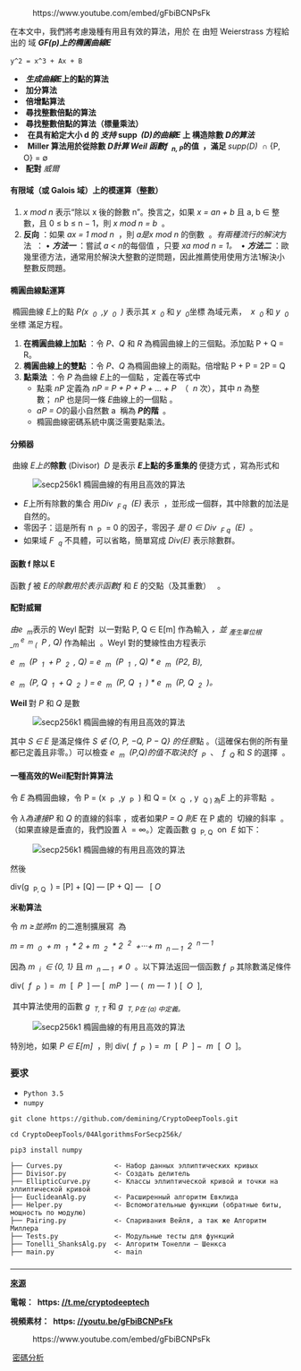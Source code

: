 <!-- wp:embed {"url":"https://www.youtube.com/embed/gFbiBCNPsFk","type":"rich","providerNameSlug":"вставить-обработчик","responsive":true,"className":"wp-embed-aspect-4-3 wp-has-aspect-ratio"} -->
<figure class="wp-block-embed is-type-rich is-provider-вставить-обработчик wp-block-embed-вставить-обработчик wp-embed-aspect-4-3 wp-has-aspect-ratio"><div class="wp-block-embed__wrapper">
https://www.youtube.com/embed/gFbiBCNPsFk
</div></figure>
<!-- /wp:embed -->

<!-- wp:paragraph -->
<p>在本文中，我們將考慮幾種有用且有效的算法，用於&nbsp;在&nbsp;由短 Weierstrass 方程給出的&nbsp;域&nbsp;<strong><em>GF(p)上的橢圓曲線</em></strong><strong><em>E</em></strong><strong><em></em></strong></p>
<!-- /wp:paragraph -->

<!-- wp:paragraph -->
<p><code>у^2&nbsp;= х^3&nbsp;+ Ах + В</code>&nbsp;</p>
<!-- /wp:paragraph -->

<!-- wp:list -->
<ul><!-- wp:list-item -->
<li>&nbsp;<strong><em>生成曲線E</em>上的點的算法&nbsp;<em></em></strong></li>
<!-- /wp:list-item -->

<!-- wp:list-item -->
<li>&nbsp;<strong>加分算法</strong></li>
<!-- /wp:list-item -->

<!-- wp:list-item -->
<li>&nbsp;<strong>倍增點算法</strong></li>
<!-- /wp:list-item -->

<!-- wp:list-item -->
<li>&nbsp;<strong>尋找整數倍點的算法</strong></li>
<!-- /wp:list-item -->

<!-- wp:list-item -->
<li>&nbsp;<strong>尋找整數倍點的算法（標量乘法）</strong></li>
<!-- /wp:list-item -->

<!-- wp:list-item -->
<li>&nbsp;<strong>&nbsp;在具有給定大小 d 的&nbsp;<em>支持</em>&nbsp;supp&nbsp;&nbsp;<em>(D)的曲線</em><em>E</em>&nbsp;上&nbsp;構造除數&nbsp;<em>D的算法</em><em></em><em></em><em></em></strong></li>
<!-- /wp:list-item -->

<!-- wp:list-item -->
<li>&nbsp;<strong>&nbsp;Miller 算法用於從除數&nbsp;<em>D計算 Weil 函數</em><em>f&nbsp;&nbsp;<sub>n, P</sub></em>的值&nbsp;&nbsp;，滿足&nbsp;<em></em></strong><em>supp(D)</em>&nbsp;&nbsp;∩ {P, O} = ∅</li>
<!-- /wp:list-item -->

<!-- wp:list-item -->
<li>&nbsp;<strong>配對</strong>&nbsp;<em>威爾</em></li>
<!-- /wp:list-item --></ul>
<!-- /wp:list -->

<!-- wp:heading {"level":4} -->
<h4>有限域（或 Galois 域）上的模運算（整數）</h4>
<!-- /wp:heading -->

<!-- wp:list {"ordered":true} -->
<ol><!-- wp:list-item -->
<li><em>x mod n</em>&nbsp;表示“除以 x 後的餘數 n”。換言之，如果&nbsp;<em>x = an + b</em>&nbsp;且 a, b ∈ 整數，且 0 ≤ b ≤ n − 1，則&nbsp;<em>x mod n = b</em>&nbsp;&nbsp;。</li>
<!-- /wp:list-item -->

<!-- wp:list-item -->
<li><strong>反向</strong>&nbsp;：如果&nbsp;<em>ax = 1 mod n</em>&nbsp;&nbsp;，則&nbsp;<em>a是</em><em>x mod n</em>&nbsp;的倒數&nbsp;&nbsp;。<em>有兩種流行的解決</em>方法&nbsp;&nbsp;： •&nbsp;<strong><em>方法一</em></strong>&nbsp;：嘗試&nbsp;<em>a &lt; n</em>的每個值&nbsp;，只要&nbsp;<em>xa mod n = 1。</em>&nbsp;&nbsp;•&nbsp;<strong><em>方法二</em></strong>&nbsp;：歐幾里德方法，通常用於解決大整數的逆問題，因此推薦使用使用方法1解決小整數反問題。</li>
<!-- /wp:list-item --></ol>
<!-- /wp:list -->

<!-- wp:heading {"level":4} -->
<h4>橢圓曲線點運算</h4>
<!-- /wp:heading -->

<!-- wp:paragraph -->
<p>&nbsp;橢圓曲線&nbsp;<em>E</em>上的點&nbsp;<em>P(x&nbsp;&nbsp;<sub>0</sub>&nbsp;&nbsp;,y&nbsp;&nbsp;<sub>0</sub>&nbsp;&nbsp;)</em>&nbsp;表示其&nbsp;<em>x&nbsp;&nbsp;</em><em><sub>0</sub></em>&nbsp;和&nbsp;<em>y&nbsp;&nbsp;</em><em><sub>0</sub></em>坐標&nbsp;為域元素，&nbsp;&nbsp;<em>x&nbsp;&nbsp;</em><em><sub>0</sub></em>&nbsp;和&nbsp;<em>y&nbsp;&nbsp;</em><em><sub>0</sub></em>坐標&nbsp;滿足方程。<em></em><em><sub></sub></em><em><sub></sub></em><em><sub></sub></em><em><sub></sub></em></p>
<!-- /wp:paragraph -->

<!-- wp:list {"ordered":true} -->
<ol><!-- wp:list-item -->
<li><strong>在橢圓曲線上加點</strong>&nbsp;：令&nbsp;<em>P、Q</em>&nbsp;和&nbsp;<em>R</em>&nbsp;為橢圓曲線上的三個點。添加點 P + Q = R。</li>
<!-- /wp:list-item -->

<!-- wp:list-item -->
<li><strong>橢圓曲線上的雙點</strong>&nbsp;：令&nbsp;<em>P、Q</em>&nbsp;為橢圓曲線上的兩點。倍增點 P + P = 2P = Q</li>
<!-- /wp:list-item -->

<!-- wp:list-item -->
<li><strong>點乘法</strong> ：令 <em>P</em> 為曲線 <em>E</em>上的一個點 ，定義在等式中<!-- wp:list -->
<ul><!-- wp:list-item -->
<li>點乘&nbsp;<em>nP</em>&nbsp;定義為&nbsp;<em>nP = P + P + P + ... + P</em>&nbsp;&nbsp;（&nbsp;&nbsp;<em>n</em>&nbsp;次），其中&nbsp;<em>n</em>&nbsp;為整數；&nbsp;<em>nP</em>&nbsp;也是同一條&nbsp;<em>E</em>曲線上的一個點&nbsp;。</li>
<!-- /wp:list-item -->

<!-- wp:list-item -->
<li><em>aP = O</em>的最小自然數 a&nbsp;&nbsp;稱為&nbsp;<strong><em>P</em></strong><strong>的階&nbsp;<em></em></strong>&nbsp;。</li>
<!-- /wp:list-item -->

<!-- wp:list-item -->
<li>橢圓曲線密碼系統中廣泛需要點乘法。</li>
<!-- /wp:list-item --></ul>
<!-- /wp:list --></li>
<!-- /wp:list-item --></ol>
<!-- /wp:list -->

<!-- wp:heading {"level":4} -->
<h4>分頻器</h4>
<!-- /wp:heading -->

<!-- wp:paragraph -->
<p><strong></strong>&nbsp;曲線&nbsp;<em>E上的</em><strong>除數</strong>&nbsp;(Divisor)&nbsp;&nbsp;<em>D</em>&nbsp;是表示&nbsp;<strong><em>E</em></strong><strong>上點的多重集的&nbsp;</strong>便捷方式&nbsp;，寫為形式和<em></em><strong><em></em></strong></p>
<!-- /wp:paragraph -->

<!-- wp:image -->
<figure class="wp-block-image"><img src="https://habrastorage.org/r/w1560/getpro/habr/upload_files/0b1/3e2/fbe/0b13e2fbec01a2ea5635bbcb1a36ade1.png" alt="secp256k1 橢圓曲線的有用且高效的算法" title=""/></figure>
<!-- /wp:image -->

<!-- wp:list -->
<ul><!-- wp:list-item -->
<li><em>E</em>上所有除數的集合&nbsp;用<em>Div&nbsp;&nbsp;<sub>F q</sub>&nbsp;&nbsp;(E)</em>&nbsp;表示&nbsp;&nbsp;，並形成一個群，其中除數的加法是自然的。</li>
<!-- /wp:list-item -->

<!-- wp:list-item -->
<li>零因子：這是所有 n&nbsp;&nbsp;<sub>P</sub>&nbsp;&nbsp;= 0 的因子，零因子&nbsp;<em>是 0 ∈ Div&nbsp;&nbsp;<sub>F q</sub>&nbsp;&nbsp;(E)</em>&nbsp;&nbsp;。</li>
<!-- /wp:list-item -->

<!-- wp:list-item -->
<li>如果域&nbsp;<em>F&nbsp;&nbsp;<sub>q</sub></em>&nbsp;不具體，可以省略，簡單寫成&nbsp;<em>Div(E)</em>&nbsp;表示除數群。</li>
<!-- /wp:list-item --></ul>
<!-- /wp:list -->

<!-- wp:heading {"level":4} -->
<h4>函數 f 除以 E</h4>
<!-- /wp:heading -->

<!-- wp:paragraph -->
<p>函數&nbsp;<em>f</em>&nbsp;被&nbsp;<em>E的除數用於表示函數</em><em>f</em>&nbsp;和&nbsp;<em>E</em>&nbsp;的交點（及其重數）&nbsp;&nbsp;&nbsp;。</p>
<!-- /wp:paragraph -->

<!-- wp:heading {"level":4} -->
<h4>配對威爾</h4>
<!-- /wp:heading -->

<!-- wp:paragraph -->
<p><em>由e&nbsp;&nbsp;<sub>m</sub></em>表示的 Weyl 配對&nbsp;&nbsp;以一對點 P, Q ∈ E[m] 作為輸入&nbsp;<em>，並&nbsp;<sub>產生單位根 _m&nbsp;</sub></em><em><sup>e&nbsp;&nbsp;<sub>m</sub></sup><sub>&nbsp;(</sub>&nbsp;&nbsp;P , Q)</em>&nbsp;作為輸出&nbsp;&nbsp;。Weyl 對的雙線性由方程表示</p>
<!-- /wp:paragraph -->

<!-- wp:paragraph -->
<p><em>e&nbsp;&nbsp;<sub>m</sub>&nbsp;&nbsp;(P&nbsp;&nbsp;<sub>1</sub>&nbsp;&nbsp;+ P&nbsp;&nbsp;<sub>2</sub>&nbsp;&nbsp;, Q) = e&nbsp;&nbsp;<sub>m</sub>&nbsp;&nbsp;(P&nbsp;&nbsp;<sub>1</sub>&nbsp;&nbsp;, Q) * e&nbsp;&nbsp;<sub>m</sub>&nbsp;&nbsp;(P2, В),</em></p>
<!-- /wp:paragraph -->

<!-- wp:paragraph -->
<p><em>e&nbsp;&nbsp;<sub>m</sub>&nbsp;&nbsp;(P, Q&nbsp;&nbsp;<sub>1</sub>&nbsp;&nbsp;+ Q&nbsp;&nbsp;<sub>2</sub>&nbsp;&nbsp;) = e&nbsp;&nbsp;<sub>m</sub>&nbsp;&nbsp;(P, Q&nbsp;&nbsp;<sub>1</sub>&nbsp;&nbsp;) * e&nbsp;&nbsp;<sub>m</sub>&nbsp;&nbsp;(P, Q&nbsp;&nbsp;<sub>2</sub>&nbsp;&nbsp;)。</em></p>
<!-- /wp:paragraph -->

<!-- wp:paragraph -->
<p><strong>Weil&nbsp;</strong>對&nbsp;<em>P</em>&nbsp;和&nbsp;<em>Q</em>&nbsp;是數</p>
<!-- /wp:paragraph -->

<!-- wp:image -->
<figure class="wp-block-image"><img src="https://habrastorage.org/r/w1560/getpro/habr/upload_files/5eb/b85/30f/5ebb8530fd881d89d3f396460464af79.png" alt="secp256k1 橢圓曲線的有用且高效的算法" title=""/></figure>
<!-- /wp:image -->

<!-- wp:paragraph -->
<p>其中&nbsp;<em>S ∈ E</em>&nbsp;是滿足條件&nbsp;<em>S ∉ {O, P, −Q, P − Q} 的任意</em>點&nbsp;。（這確保右側的所有量都已定義且非零。）可以檢查&nbsp;<em>e&nbsp;&nbsp;<sub>m</sub>&nbsp;&nbsp;(P,Q)的值不取決於</em><em>f&nbsp;&nbsp;<sub>P</sub></em>&nbsp;&nbsp;、&nbsp;&nbsp;<em>f&nbsp;&nbsp;<sub>Q</sub></em>&nbsp;和&nbsp;<em>S</em>&nbsp;的選擇&nbsp;&nbsp;。</p>
<!-- /wp:paragraph -->

<!-- wp:heading {"level":4} -->
<h4>一種高效的Weil配對計算算法</h4>
<!-- /wp:heading -->

<!-- wp:paragraph -->
<p>令&nbsp;<em>E</em>&nbsp;為橢圓曲線，令 P = (x&nbsp;&nbsp;<sub>P</sub>&nbsp;&nbsp;,y&nbsp;&nbsp;<sub>P</sub>&nbsp;&nbsp;) 和 Q = (x&nbsp;&nbsp;<sub>Q</sub>&nbsp;&nbsp;, y&nbsp;&nbsp;<sub>Q ) 為</sub><em>E</em>&nbsp;上的非零點&nbsp;&nbsp;。</p>
<!-- /wp:paragraph -->

<!-- wp:paragraph -->
<p>令&nbsp;<em>λ為連接</em><em>P</em>&nbsp;和&nbsp;<em>Q</em>&nbsp;的直線的斜率&nbsp;，或者如果<em>P = Q 則</em><em>E</em>&nbsp;在 P 處的&nbsp;&nbsp;切線的斜率&nbsp;&nbsp;。（如果直線是垂直的，我們設置&nbsp;<em>λ</em>&nbsp;&nbsp;= ∞。）定義函數 g&nbsp;&nbsp;<sub>P, Q</sub>&nbsp;&nbsp;on&nbsp;&nbsp;<em>E</em>&nbsp;如下：<em></em><em></em><sub></sub><em></em></p>
<!-- /wp:paragraph -->

<!-- wp:image -->
<figure class="wp-block-image"><img src="https://habrastorage.org/r/w1560/getpro/habr/upload_files/dbc/8cd/efc/dbc8cdefc33de28911b8e41530a16687.png" alt="secp256k1 橢圓曲線的有用且高效的算法" title=""/></figure>
<!-- /wp:image -->

<!-- wp:paragraph -->
<p>然後</p>
<!-- /wp:paragraph -->

<!-- wp:paragraph -->
<p>div(g&nbsp;&nbsp;<sub>P, Q</sub>&nbsp;&nbsp;) = [P] + [Q] — [P + Q] —&nbsp;&nbsp;&nbsp;[&nbsp;<em>O</em></p>
<!-- /wp:paragraph -->

<!-- wp:paragraph -->
<p><strong>米勒算法</strong></p>
<!-- /wp:paragraph -->

<!-- wp:paragraph -->
<p>令&nbsp;<em>m ≥並將</em><em>m</em>&nbsp;的二進制擴展寫&nbsp;&nbsp;為</p>
<!-- /wp:paragraph -->

<!-- wp:paragraph -->
<p><em>m = m&nbsp;&nbsp;<sub>0</sub>&nbsp;&nbsp;+ m&nbsp;&nbsp;<sub>1</sub>&nbsp;&nbsp;* 2 + m&nbsp;&nbsp;<sub>2</sub>&nbsp;&nbsp;* 2&nbsp;&nbsp;<sup>2</sup>&nbsp;&nbsp;+···+ m&nbsp;&nbsp;<sub>n — 1</sub>&nbsp;&nbsp;2&nbsp;&nbsp;<sup>n — 1</sup></em></p>
<!-- /wp:paragraph -->

<!-- wp:paragraph -->
<p>因為&nbsp;<em>m&nbsp;&nbsp;<sub>i</sub>&nbsp;&nbsp;∈ {0, 1}</em>&nbsp;且&nbsp;<em>m&nbsp;&nbsp;<sub>n — 1</sub>&nbsp;&nbsp;≠ 0</em>&nbsp;&nbsp;。以下算法返回一個函數&nbsp;<em>f&nbsp;&nbsp;<sub>P</sub></em>&nbsp;其除數滿足條件</p>
<!-- /wp:paragraph -->

<!-- wp:paragraph -->
<p>div(&nbsp;&nbsp;<em>f&nbsp;&nbsp;<sub>P</sub></em>&nbsp;&nbsp;) =&nbsp;&nbsp;<em>m</em>&nbsp;&nbsp;[&nbsp;&nbsp;<em>P</em>&nbsp;&nbsp;] — [&nbsp;&nbsp;<em>mP</em>&nbsp;&nbsp;] — (&nbsp;&nbsp;<em>m — 1</em>&nbsp;&nbsp;) [&nbsp;&nbsp;<em>O</em>&nbsp;&nbsp;],</p>
<!-- /wp:paragraph -->

<!-- wp:paragraph -->
<p>&nbsp;其中算法使用的函數&nbsp;<em>g&nbsp;&nbsp;<sub>T, T</sub></em>&nbsp;和&nbsp;<em>g&nbsp;&nbsp;<sub>T, P在 (a) 中定義。</sub></em></p>
<!-- /wp:paragraph -->

<!-- wp:image -->
<figure class="wp-block-image"><img src="https://habrastorage.org/r/w1560/getpro/habr/upload_files/bc1/d75/c60/bc1d75c6060123845b0b7f4b153096b0.png" alt="secp256k1 橢圓曲線的有用且高效的算法" title=""/></figure>
<!-- /wp:image -->

<!-- wp:paragraph -->
<p>特別地，如果&nbsp;<em>P ∈ E[m]</em>&nbsp;&nbsp;，則 div(&nbsp;&nbsp;<em>f&nbsp;&nbsp;<sub>P</sub></em>&nbsp;&nbsp;) =&nbsp;&nbsp;<em>m</em>&nbsp;&nbsp;[&nbsp;&nbsp;<em>P</em>&nbsp;&nbsp;] −&nbsp;&nbsp;<em>m</em>&nbsp;&nbsp;[&nbsp;&nbsp;<em>O</em>&nbsp;&nbsp;]。</p>
<!-- /wp:paragraph -->

<!-- wp:heading {"level":3} -->
<h3>要求</h3>
<!-- /wp:heading -->

<!-- wp:list -->
<ul><!-- wp:list-item -->
<li><code>Python 3.5</code></li>
<!-- /wp:list-item -->

<!-- wp:list-item -->
<li><code>numpy</code></li>
<!-- /wp:list-item --></ul>
<!-- /wp:list -->

<!-- wp:code -->
<pre class="wp-block-code"><code>git clone https://github.com/demining/CryptoDeepTools.git

cd CryptoDeepTools/04AlgorithmsForSecp256k/

pip3 install numpy</code></pre>
<!-- /wp:code -->

<!-- wp:code -->
<pre class="wp-block-code"><code>├── Curves.py             &lt;- Набор данных эллиптических кривых
├── Divisor.py            &lt;- Создать делитель
├── EllipticCurve.py      &lt;- Классы эллиптической кривой и точки на эллиптической кривой
├── EuclideanAlg.py       &lt;- Расширенный алгоритм Евклида
├── Helper.py             &lt;- Вспомогательные функции (обратные биты, мощность по модулю) 
├── Pairing.py            &lt;- Спаривания Вейля, а так же Алгоритм Миллера
├── Tests.py              &lt;- Модульные тесты для функций
├── Tonelli_ShanksAlg.py  &lt;- Алгоритм Тонелли – Шенкса
├── main.py               &lt;- main
</code></pre>
<!-- /wp:code -->

<!-- wp:heading {"level":3} -->
<h3></h3>
<!-- /wp:heading -->

<!-- wp:separator -->
<hr class="wp-block-separator has-alpha-channel-opacity"/>
<!-- /wp:separator -->

<!-- wp:paragraph -->
<p><strong><a href="https://github.com/demining/CryptoDeepTools/tree/main/04AlgorithmsForSecp256k" target="_blank" rel="noreferrer noopener">來源</a></strong></p>
<!-- /wp:paragraph -->

<!-- wp:paragraph -->
<p><strong>電報：&nbsp; https:&nbsp;<a href="https://t.me/cryptodeeptech" target="_blank" rel="noreferrer noopener">//t.me/cryptodeeptech</a></strong></p>
<!-- /wp:paragraph -->

<!-- wp:paragraph -->
<p><strong>視頻素材：&nbsp; https:&nbsp;<a href="https://youtu.be/gFbiBCNPsFk" target="_blank" rel="noreferrer noopener">//youtu.be/gFbiBCNPsFk</a></strong></p>
<!-- /wp:paragraph -->

<!-- wp:embed {"url":"https://www.youtube.com/embed/gFbiBCNPsFk","type":"rich","providerNameSlug":"вставить-обработчик","responsive":true,"className":"wp-embed-aspect-4-3 wp-has-aspect-ratio"} -->
<figure class="wp-block-embed is-type-rich is-provider-вставить-обработчик wp-block-embed-вставить-обработчик wp-embed-aspect-4-3 wp-has-aspect-ratio"><div class="wp-block-embed__wrapper">
https://www.youtube.com/embed/gFbiBCNPsFk
</div></figure>
<!-- /wp:embed -->

<!-- wp:paragraph -->
<p>&nbsp;<a href="https://cryptodeep.ru/category/%d0%ba%d1%80%d0%b8%d0%bf%d1%82%d0%be%d0%b0%d0%bd%d0%b0%d0%bb%d0%b8%d0%b7/">密碼分析</a></p>
<!-- /wp:paragraph -->
